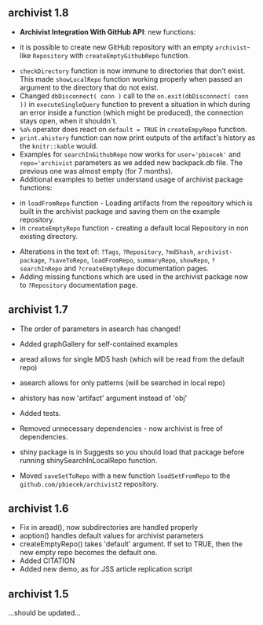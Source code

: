 archivist 1.8
----------------------------------------------------------------

* **Archivist Integration With GitHub API**: new functions:
- it is possible to create new GitHub repository with an empty `archivist`-like `Repository` with `createEmptyGithubRepo` function.
* `checkDirectory` function is now immune to directories that don't exist. This made
`showLocalRepo` function working properly when passed an argument to the directory
that do not exist.
* Changed `dbDisconnect( conn )` call to the `on.exit(dbDisconnect( conn ))` in `executeSingleQuery` function to prevent a situation in which during an error inside a function (which might be produced), the connection stays open, when it shouldn`t.
* `%a%` operator does react on `default = TRUE` in `createEmpyRepo` function.
* `print.ahistory` function can now print outputs of the artifact's history as the `knitr::kable` would.
* Examples for `searchInGithubRepo` now works for `user='pbiecek'` and `repo='archivist` parameters as we added new backpack.db file. The previous one was almost empty (for 7 months).
* Additional examples to better understand usage of archivist package functions:
- in `loadFromRepo` function - Loading artifacts from the repository which is built in the archivist package and saving them on the example repository.
- in `createEmptyRepo` function - creating a default local Repository in non existing directory. 
* Alterations in the text of: `?Tags`, `?Repository`, `?md5hash`, `archivist-package`, `?saveToRepo`, `loadFromRepo`, `summaryRepo`, `showRepo`, `?searchInRepo` and `?createEmptyRepo` documentation pages.
* Adding missing functions which are used in the archivist package now to `?Repository` documentation page.

archivist 1.7
----------------------------------------------------------------

* The order of parameters in asearch has changed!
* Added graphGallery for self-contained examples
* aread allows for single MD5 hash (which will be read from the default repo)
* asearch allows for only patterns (will be searched in local repo)
* ahistory has now 'artifact' argument instead of 'obj'

* Added tests.
* Removed unnecessary dependencies - now archivist is free of dependencies.
* shiny package is in Suggests so you
should load that package before running shinySearchInLocalRepo function.
* Moved `saveSetToRepo` with a new function `loadSetFromRepo` to the `github.com/pbiecek/archivist2` repository.

archivist 1.6
----------------------------------------------------------------

* Fix in aread(), now subdirectories are handled properly
* aoption() handles default values for archivist parameters
* createEmptyRepo() takes 'default' argument. If set to TRUE, then the new empty repo becomes the default one.
* Added CITATION
* Added new demo, as for JSS article replication script

archivist 1.5
----------------------------------------------------------------

...should be updated...
